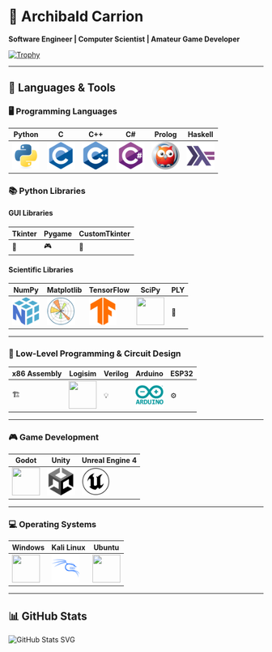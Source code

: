 # 👾 Archibald Carrion
**Software Engineer | Computer Scientist | Amateur Game Developer**

[![Trophy](https://github-profile-trophy.vercel.app/?username=archibald-carrion&theme=matrix)](https://github.com/ryo-ma/github-profile-trophy)

---

## 🚀 Languages & Tools

### 🖥️ Programming Languages
| Python | C | C++ | C# | Prolog | Haskell |
|--------|---|----|----|--------|--------|
| <img src="https://github.com/devicons/devicon/blob/master/icons/python/python-original.svg" width="55" height="55"/> | <img src="https://github.com/devicons/devicon/blob/master/icons/c/c-original.svg" width="55" height="55"/> | <img src="https://github.com/devicons/devicon/blob/master/icons/cplusplus/cplusplus-original.svg" width="55" height="55"/> | <img src="https://github.com/devicons/devicon/blob/master/icons/csharp/csharp-original.svg" width="55" height="55"/> | <img src="https://github.com/devicons/devicon/blob/master/icons/prolog/prolog-original.svg" width="55" height="55"/> | <img src="https://github.com/devicons/devicon/blob/master/icons/haskell/haskell-original.svg" width="55" height="55"/> |

### 📚 Python Libraries
#### GUI Libraries
| Tkinter | Pygame | CustomTkinter |
|---------|--------|--------------|
| 🐍 | 🎮 | 🎨 |

#### Scientific Libraries
| NumPy | Matplotlib | TensorFlow | SciPy | PLY |
|-------|-----------|------------|-------|-----|
| <img src="https://github.com/devicons/devicon/blob/master/icons/numpy/numpy-original.svg" width="55" height="55"/> | <img src="https://github.com/devicons/devicon/blob/master/icons/matplotlib/matplotlib-original.svg" width="55" height="55"/> | <img src="https://github.com/devicons/devicon/blob/master/icons/tensorflow/tensorflow-original.svg" width="55" height="55"/> | <img src="https://scipy.org/images/logo.svg" width="55" height="55"/> | 📜 |

---

### 🔬 Low-Level Programming & Circuit Design
| x86 Assembly | Logisim | Verilog | Arduino | ESP32 |
|-------------|--------|---------|--------|-------|
| 🏗️ | <img src="https://upload.wikimedia.org/wikipedia/commons/b/ba/Logisim-icon.svg" width="55" height="55"/> | 💡 | <img src="https://github.com/devicons/devicon/blob/master/icons/arduino/arduino-original-wordmark.svg " width="55" height="55"/> | ⚙️ |

---

### 🎮 Game Development
| Godot | Unity | Unreal Engine 4 |
|-------|------|----------------|
| <img src="https://godotengine.org/assets/press/logo_vertical_color_dark.png" width="55" height="55"/> | <img src="https://github.com/devicons/devicon/blob/master/icons/unity/unity-original.svg" width="55" height="55"/> | <img src="https://github.com/devicons/devicon/blob/master/icons/unrealengine/unrealengine-original.svg" width="55" height="55"/> |

---

### 💻 Operating Systems
| Windows | Kali Linux | Ubuntu |
|---------|-----------|--------|
| <img src="https://github.com/canaleal/devicon/blob/new-icon-kali-linux/icons/windows8/windows8-original.svg" width="55" height="55"/> | <img src="https://github.com/canaleal/devicon/blob/new-icon-kali-linux/icons/kalilinux/kalilinux-original-wordmark.svg" width="55" height="55"/> | <img src="https://github.com/canaleal/devicon/blob/new-icon-kali-linux/icons/ubuntu/ubuntu-original.svg" width="55" height="55"/> |

---

## 📊 GitHub Stats
![GitHub Stats SVG](https://stats-svg.vercel.app/api/github-status?username=archibald-carrion)

